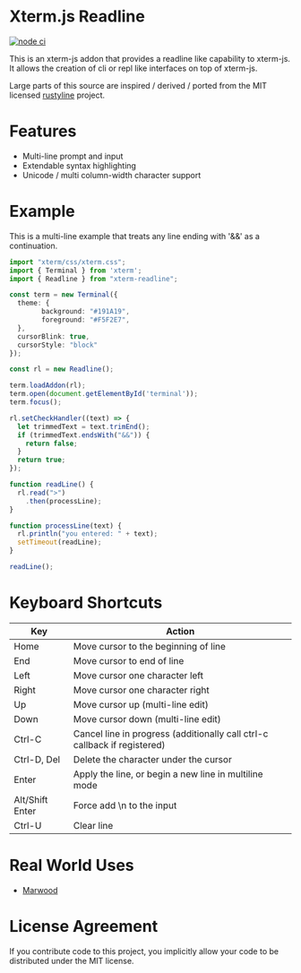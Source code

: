 # Xterm.js Readline
[![node ci](https://github.com/strtok/xterm-readline/actions/workflows/node.js.yml/badge.svg)](https://github.com/strtok/xterm-readline/actions/workflows/node.js.yml)

This is an xterm-js addon that provides a readline like capability to xterm-js. It allows the creation of cli or repl like interfaces on top of xterm-js.

Large parts of this source are inspired / derived / ported from the MIT licensed [rustyline](https://github.com/kkawakam/rustyline) project.

# Features

* Multi-line prompt and input
* Extendable syntax highlighting
* Unicode / multi column-width character support

# Example

This is a multi-line example that treats any line ending with '&&' as a continuation.

```typescript
import "xterm/css/xterm.css";
import { Terminal } from 'xterm';
import { Readline } from "xterm-readline";

const term = new Terminal({
  theme: {
        background: "#191A19",
        foreground: "#F5F2E7",
  },
  cursorBlink: true,
  cursorStyle: "block"
});

const rl = new Readline();

term.loadAddon(rl);
term.open(document.getElementById('terminal'));
term.focus();

rl.setCheckHandler((text) => {
  let trimmedText = text.trimEnd();
  if (trimmedText.endsWith("&&")) {
    return false;
  }
  return true;
});

function readLine() {
  rl.read(">")
    .then(processLine);
}

function processLine(text) {
  rl.println("you entered: " + text);
  setTimeout(readLine);
}

readLine();
```

# Keyboard Shortcuts

Key             | Action
---------       | ------
Home            | Move cursor to the beginning of line
End             | Move cursor to end of line
Left            | Move cursor one character left
Right           | Move cursor one character right
Up              | Move cursor up (multi-line edit)
Down            | Move cursor down (multi-line edit)
Ctrl-C          | Cancel line in progress (additionally call ctrl-c callback if registered)
Ctrl-D, Del     | Delete the character under the cursor
Enter           | Apply the line, or begin a new line in multiline mode
Alt/Shift Enter | Force add \n to the input
Ctrl-U       | Clear line

# Real World Uses

* [Marwood](https://github.com/strtok/marwood)

# License Agreement

If you contribute code to this project, you implicitly allow your code to be distributed under the MIT license. 